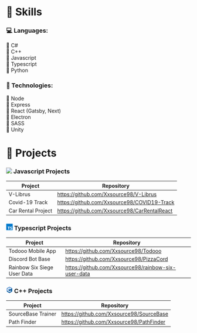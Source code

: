 # :stars: Skills
### **:computer: Languages:**<br>
:small_blue_diamond: C# <br>
:small_blue_diamond: C++ <br>
:small_blue_diamond: Javascript <br>
:small_blue_diamond: Typescript <br>
:small_blue_diamond: Python

### **:wrench: Technologies:**<br>
:small_orange_diamond: Node <br>
:small_orange_diamond: Express <br>
:small_orange_diamond: React (Gatsby, Next) <br>
:small_orange_diamond: Electron <br>
:small_orange_diamond: SASS <br>
:small_orange_diamond: Unity 

# :file_folder: Projects

### <img src='https://raw.github.com/voodootikigod/logo.js/master/js.png' width='18'/> Javascript Projects
Project | Repository
------- | ----------
V-Librus | https://github.com/Xxsource98/V-Librus
Covid-19 Track | https://github.com/Xxsource98/COVID19-Track
Car Rental Project | https://github.com/Xxsource98/CarRentalReact

### <img src="https://raw.githubusercontent.com/devicons/devicon/master/icons/typescript/typescript-original.svg" width="18"/> Typescript Projects
Project | Repository
------------ | -------------
Todooo Mobile App | https://github.com/Xxsource98/Todooo
Discord Bot Base | https://github.com/Xxsource98/PizzaCord
Rainbow Six Siege User Data | https://github.com/Xxsource98/rainbow-six-user-data

### <img src="https://raw.githubusercontent.com/devicons/devicon/master/icons/c/c-original.svg" width="18"/> C++ Projects
Project | Repository
------------ | -------------
SourceBase Trainer | https://github.com/Xxsource98/SourceBase
Path Finder | https://github.com/Xxsource98/PathFinder
